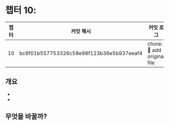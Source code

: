 # 챕터 10:

|   챕터    | 커밋 해시 |  커밋 로그  |
| -------  | -------- | --------- |
|10 | bc6f01b557753326c58e98f123b36e5b937eeaf4 | chore: :memo: add original file |

## 개요
-
-


## 무엇을 바꿀까?



